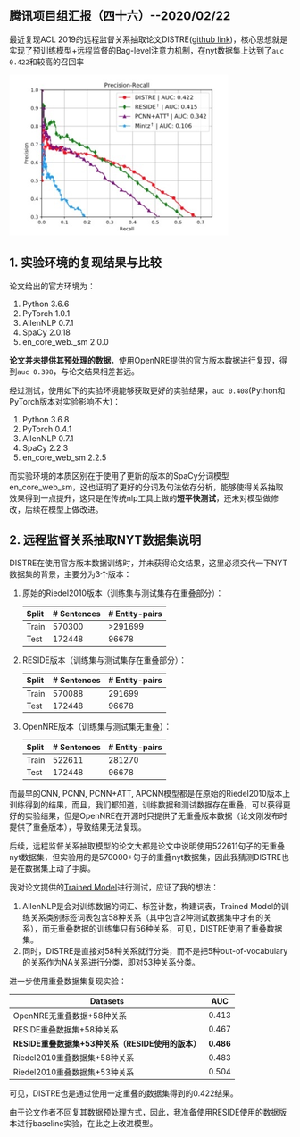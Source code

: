 ## 腾讯项目组汇报（四十六）--2020/02/22


最近复现ACL 2019的远程监督关系抽取论文DISTRE([github link](https://github.com/DFKI-NLP/DISTRE))，核心思想就是实现了预训练模型+远程监督的Bag-level注意力机制，在nyt数据集上达到了`auc 0.422`和较高的召回率

![](media/15820343578355.jpg)


<h2>1. 实验环境的复现结果与比较</h2>

论文给出的官方环境为：

1. Python 3.6.6
2. PyTorch 1.0.1
3. AllenNLP 0.7.1
4. SpaCy 2.0.18
5. en_core_web._sm 2.0.0

**论文并未提供其预处理的数据**，使用OpenNRE提供的官方版本数据进行复现，得到`auc 0.398`，与论文结果相差甚远。

经过测试，使用如下的实验环境能够获取更好的实验结果，`auc 0.408`(Python和PyTorch版本对实验影响不大)：

1. Python 3.6.8
2. PyTorch 0.4.1
3. AllenNLP 0.7.1
4. SpaCy 2.2.3
5. en_core_web_sm 2.2.5

而实验环境的本质区别在于使用了更新的版本的SpaCy分词模型en_core_web_sm，这也证明了更好的分词及句法依存分析，能够使得关系抽取效果得到一点提升，这只是在传统nlp工具上做的**短平快测试**，还未对模型做修改，后续在模型上做改进。

<h2> 2. 远程监督关系抽取NYT数据集说明</h2>

DISTRE在使用官方版本数据训练时，并未获得论文结果，这里必须交代一下NYT数据集的背景，主要分为3个版本：

1. 原始的Riedel2010版本（训练集与测试集存在重叠部分）：

    | Split | # Sentences | # Entity-pairs |
    | --- | --- | --- |
    | Train | 570300 | >291699 |
    | Test | 172448 | 96678 |

2. RESIDE版本（训练集与测试集存在重叠部分）：

    | Split | # Sentences | # Entity-pairs |
    | --- | --- | --- |
    | Train | 570088 | 291699 |
    | Test | 172448 | 96678 |

3. OpenNRE版本（训练集与测试集无重叠）：

    | Split | # Sentences | # Entity-pairs |
    | --- | --- | --- |
    | Train | 522611 | 281270 |
    | Test | 172448 | 96678 |
    
而最早的CNN, PCNN, PCNN+ATT, APCNN模型都是在原始的Riedel2010版本上训练得到的结果，而且，我们都知道，训练数据和测试数据存在重叠，可以获得更好的实验结果，但是OpenNRE在开源时只提供了无重叠版本数据（论文刚发布时提供了重叠版本），导致结果无法复现。

后续，远程监督关系抽取模型的论文大都是论文中说明使用522611句子的无重叠nyt数据集，但实验用的是570000+句子的重叠nyt数据集，因此我猜测DISTRE也是在数据集上动了手脚。

我对论文提供的[Trained Model](https://cloud.dfki.de/owncloud/index.php/s/jJit9giM325MfJA/download)进行测试，应证了我的想法：

1. AllenNLP是会对训练数据的词汇、标签计数，构建词表，Trained Model的训练关系类别标签词表包含58种关系（其中包含2种测试数据集中才有的关系），而无重叠数据的训练集只有56种关系，可见，DISTRE使用了重叠数据集。
2. 同时，DISTRE是直接对58种关系就行分类，而不是把5种out-of-vocabulary的关系作为NA关系进行分类，即对53种关系分类。

进一步使用重叠数据集复现实验：


| Datasets | AUC |
| --- | --- |
| OpenNRE无重叠数据+58种关系 | 0.413 |
| RESIDE重叠数据集+58种关系 | 0.467 |
| **RESIDE重叠数据集+53种关系（RESIDE使用的版本）** | **0.486** |
| Riedel2010重叠数据集+58种关系 | 0.483 |
| Riedel2010重叠数据集+53种关系 | 0.504 |

可见，DISTRE也是通过使用一定重叠的数据集得到的0.422结果。

由于论文作者不回复其数据预处理方式，因此，我准备使用RESIDE使用的数据版本进行baseline实验，在此之上改进模型。

